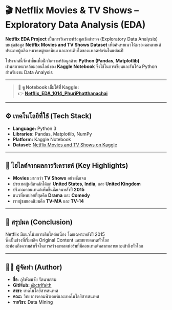 # 🎬 Netflix Movies & TV Shows – Exploratory Data Analysis (EDA)

**Netflix EDA Project** เป็นการวิเคราะห์ข้อมูลเชิงสำรวจ (Exploratory Data Analysis)  
บนชุดข้อมูล **Netflix Movies and TV Shows Dataset** เพื่อค้นหาแนวโน้มของคอนเทนต์  
ประเภทผู้ผลิต หมวดหมู่ยอดนิยม และการเติบโตของแพลตฟอร์มในแต่ละปี  

โปรเจกต์นี้จัดทำขึ้นเพื่อฝึกวิเคราะห์ข้อมูลด้วย **Python (Pandas, Matplotlib)**  
ผ่านสภาพแวดล้อมออนไลน์ของ **Kaggle Notebook** ซึ่งใช้ในการเขียนและรันโค้ด Python สำหรับงาน Data Analysis

---

> 📘 **ดู Notebook เต็มได้ที่ Kaggle:**  
> 👉 [**Netflix_EDA_1014_PhuriPhatthanachai**](https://www.kaggle.com/code/phuriphattnc/netflix-eda-1014-phuriphatthanachai)

---

## ⚙️ เทคโนโลยีที่ใช้ (Tech Stack)
- **Language:** Python 3  
- **Libraries:** Pandas, Matplotlib, NumPy  
- **Platform:** Kaggle Notebook  
- **Dataset:** [Netflix Movies and TV Shows on Kaggle](https://www.kaggle.com/datasets/shivamb/netflix-shows)

---

## 🎯 ไฮไลต์จากผลการวิเคราะห์ (Key Highlights)
- **Movies** มากกว่า **TV Shows** อย่างชัดเจน  
- ประเทศผู้ผลิตหลักได้แก่ **United States**, **India**, และ **United Kingdom**  
- ปริมาณคอนเทนต์เพิ่มขึ้นชัดเจนหลังปี **2015**  
- แนวที่พบบ่อยที่สุดคือ **Drama** และ **Comedy**  
- เรทผู้ชมยอดนิยมคือ **TV-MA** และ **TV-14**

---

## 🧾 สรุปผล (Conclusion)
Netflix มีแนวโน้มการเติบโตต่อเนื่อง โดยเฉพาะหลังปี 2015  
ซึ่งเป็นช่วงที่เริ่มผลิต Original Content และขยายตลาดทั่วโลก  
สะท้อนถึงความสำเร็จในการสร้างแพลตฟอร์มที่มีคอนเทนต์หลากหลายและเข้าถึงทั่วโลก

---

## 👨‍💻 ผู้จัดทำ (Author)
- **ชื่อ:** ภูริพัฒนชัย รัตนาธรรม  
- **GitHub:** [@ctrlfaith](https://github.com/ctrlfaith)  
- **สาขา:** เทคโนโลยีสารสนเทศ  
- **คณะ:** วิทยาการคอมพิวเตอร์และเทคโนโลยีสารสนเทศ  
- **รายวิชา:** Data Mining

